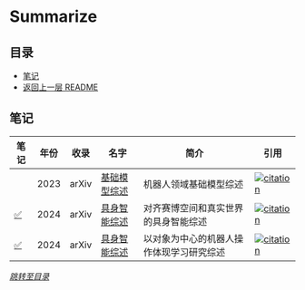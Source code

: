 # Summarize

## 目录
- [笔记](#笔记)
- [返回上一层 README](../README.md)


## 笔记

| 笔记 | 年份 | 收录 | 名字                                                         | 简介                 | 引用 |
| ------ | ---- | ---- | ------------------------------------------------------------ | -------------------- | ------------------------------------------------------------ |
|   |  2023 | arXiv | [基础模型综述](https://arxiv.org/pdf/2312.07843.pdf) | 机器人领域基础模型综述                 |[![citation](https://img.shields.io/badge/dynamic/json?label=citation&query=citationCount&url=https%3A%2F%2Fapi.semanticscholar.org%2Fgraph%2Fv1%2Fpaper%2F9c9c0b52e89fc8d56876f99a562afdf599b799ff%3Ffields%3DcitationCount)](https://www.semanticscholar.org/paper/Idempotent-Generative-Network-Shocher-Dravid/9c9c0b52e89fc8d56876f99a562afdf599b799ff)  |
| [✅](./papers/Aligning%20Cyber%20Space%20with%20Physical%20World%20A%20Comprehensive%20Survey%20on%20Embodied%20AI.md) |  2024 | arXiv | [具身智能综述](https://arxiv.org/pdf/2407.06886) | 对齐赛博空间和真实世界的具身智能综述                |[![citation](https://img.shields.io/badge/dynamic/json?label=citation&query=citationCount&url=https%3A%2F%2Fapi.semanticscholar.org%2Fgraph%2Fv1%2Fpaper%2F7080139d78e718b0efe91cf1bbfe17f288100596%3Ffields%3DcitationCount)](https://www.semanticscholar.org/paper/Aligning-Cyber-Space-with-Physical-World%3A-A-Survey-Liu-Chen/7080139d78e718b0efe91cf1bbfe17f288100596)  |
| [✅](./papers/Aligning%20Cyber%20Space%20with%20Physical%20World%20A%20Comprehensive%20Survey%20on%20Embodied%20AI.md) |  2024 | arXiv | [具身智能综述](https://arxiv.org/pdf/2407.06886) | 以对象为中心的机器人操作体现学习研究综述                |[![citation](https://img.shields.io/badge/dynamic/json?label=citation&query=citationCount&url=https%3A%2F%2Fapi.semanticscholar.org%2Fgraph%2Fv1%2Fpaper%2F00f3a400d5433bdd1f1ddcfbedc298b44e7167c0%3Ffields%3DcitationCount)](https://www.semanticscholar.org/paper/A-Survey-of-Embodied-Learning-for-Object-Centric-Zheng-Yao/00f3a400d5433bdd1f1ddcfbedc298b44e7167c0)  |

*[跳转至目录](#目录)*